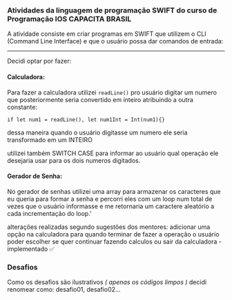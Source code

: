 ### Atividades da linguagem de programação SWIFT do curso de Programação IOS CAPACITA BRASIL

A atividade consiste em criar programas em SWIFT que utilizem o CLI (Command Line Interface) e que o usuário possa dar comandos de entrada:

<hr>

Decidi optar por fazer:
#### Calculadora:
Para fazer a calculadora utilizei `readLine()` pro usuário digitar um numero que posteriormente seria convertido em inteiro atribuindo a outra constante:

`if let num1 = readLine(), let num1Int = Int(num1){}`

dessa maneira quando o usuário digitasse um numero ele seria transformado em um INTEIRO

utilizei também SWITCH CASE para informar ao usuário qual operação ele desejaria usar para os dois numeros digitados.

#### Gerador de Senha:
No gerador de senhas utilizei uma array para armazenar os caracteres que eu queria para formar a senha e percorri eles com um loop num total de vezes que o usuário informasse e me retornaria um caractere aleatório a cada incrementação do loop.'

alterações realizadas segundo sugestões dos mentores:
adicionar uma opção na calculadora para quando terminar de fazer a operação o usuário poder escolher se quer continuar fazendo calculos ou sair da calculadora - implementado ✅

### Desafios
Como os desafios são ilustrativos _( apenas os códigos limpos )_ decidi renomear como: desafio01, desafio02...
